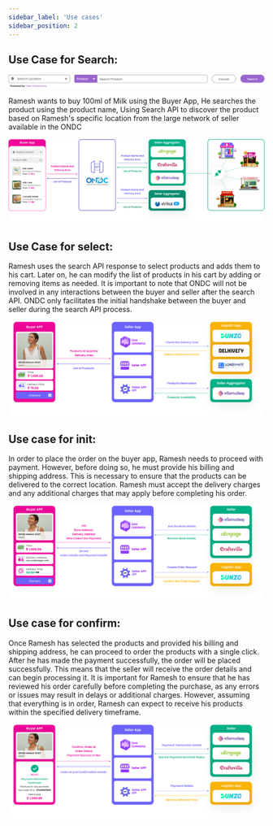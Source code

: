 ```yaml
---
sidebar_label: 'Use cases'
sidebar_position: 2
---
```


## Use Case for Search:
![search](../img/Search/about.svg)

Ramesh wants to buy 100ml of Milk using the Buyer App, He searches the product using the product name, Using Search API to discover the product based on Ramesh's specific location from the large network of seller available in the ONDC

![search](../img/Search/api_overview.svg)

## Use Case for select:

Ramesh uses the search API response to select products and adds them to his cart. Later on, he can modify the list of products in his cart by adding or removing items as needed. It is important to note that ONDC will not be involved in any interactions between the buyer and seller after the search API. ONDC only facilitates the initial handshake between the buyer and seller during the search API process.

![select](../img/Select/api_overview.svg)

## Use case for init:

In order to place the order on the buyer app, Ramesh needs to proceed with payment. However, before doing so, he must provide his billing and shipping address. This is necessary to ensure that the products can be delivered to the correct location. Ramesh must accept the delivery charges and any additional charges that may apply before completing his order.

![init](../img/Init/api_overview.svg)

## Use case for confirm:
 
Once Ramesh has selected the products and provided his billing and shipping address, he can proceed to order the products with a single click. After he has made the payment successfully, the order will be placed successfully. This means that the seller will receive the order details and can begin processing it. It is important for Ramesh to ensure that he has reviewed his order carefully before completing the purchase, as any errors or issues may result in delays or additional charges. However, assuming that everything is in order, Ramesh can expect to receive his products within the specified delivery timeframe.

![confirm](../img/Confirm/api_overview.svg)
